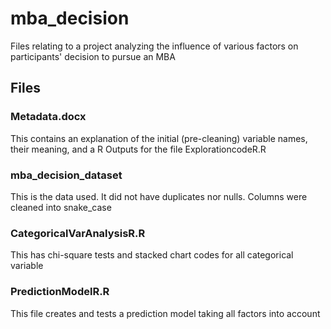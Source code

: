 # mba_decision
Files relating to a project analyzing the influence of various factors on participants' decision to pursue an MBA
## Files
### Metadata.docx
This contains an explanation of the initial (pre-cleaning) variable names, their meaning, and a R Outputs for the file ExplorationcodeR.R
### mba_decision_dataset
This is the data used. It did not have duplicates nor nulls. Columns were cleaned into snake_case
### CategoricalVarAnalysisR.R
This has chi-square tests and stacked chart codes for all categorical variable
### PredictionModelR.R
This file creates and tests a prediction model taking all factors into account
